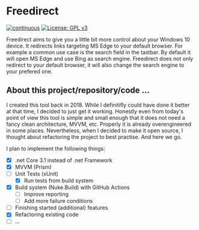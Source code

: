 # Freedirect

[![continuous](https://github.com/lukaspieper/Freedirect/workflows/continuous/badge.svg)](https://github.com/lukaspieper/Freedirect/actions)
[![License: GPL v3](https://img.shields.io/badge/License-GPLv3-blue.svg)](https://github.com/lukaspieper/Freedirect/blob/master/LICENSE)

Freedirect aims to give you a little bit more control about your Windows 10 device. It redirects links targeting MS Edge to your
default browser. For example a common use case is the search field in the tastbar. By default it will open MS Edge and use Bing
as search engine. Freedirect does not only redirect to your default browser, it will also change the search engine to your
prefered one.

## About this project/repository/code ...

I created this tool back in 2018. While I definitifly could have done it better at that time, I decided to just get it working.
Honestly even from today's point of view this tool is simple and small enough that it does not need a fancy clean architecture,
MVVM, etc. Properly it is already overengineered in some places. Nevertheless, when I decided to make it open source, I thought
about refactoring the project to best practise. And here we go.

I plan to implement the following things:
- [x] .net Core 3.1 instead of .net Framework
- [x] MVVM (Prism)
- [ ] Unit Tests (xUnit)
  - [x] Run tests from build system
- [x] Build system (Nuke.Build) with GitHub Actions
  - [ ] Improve reporting
  - [ ] Add more failure conditions
- [ ] Finishing started (additional) features
- [x] Refactoring existing code
- [ ] ...
